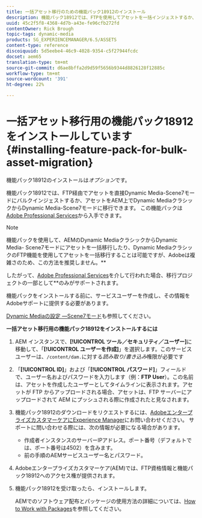 ```yaml
---
title: 一括アセット移行のための機能パック18912のインストール
description: 機能パック18912では、FTPを使用してアセットを一括インジェストするか、AEMのDynamic MediaクラシックからDynamic Mediaにアセットを移行できます。 このオプションの機能パックは、アドビサポートから入手できます。
uuid: 45c2f5f8-4368-4d7b-a43e-fe96cfb272fd
contentOwner: Rick Brough
topic-tags: dynamic-media
products: SG_EXPERIENCEMANAGER/6.5/ASSETS
content-type: reference
discoiquuid: 5d5eebe4-46c9-4028-9354-c5f27944fcdc
docset: aem65
translation-type: tm+mt
source-git-commit: d6ae8bffa2d9d59f5656b9344d8826128f12885c
workflow-type: tm+mt
source-wordcount: '391'
ht-degree: 22%

---
```



# 一括アセット移行用の機能パック18912をインストールしています{#installing-feature-pack-for-bulk-asset-migration}

機能パック18912のインストールは&#x200B;*オプション*&#x200B;です。

機能パック18912では、FTP経由でアセットを直接Dynamic Media-Scene7モードにバルクインジェストするか、アセットをAEM上でDynamic MediaクラシックからDynamic Media-Scene7モードに移行できます。 この機能パックは[Adobe Professional Services](https://www.adobe.com/jp/experience-cloud/consulting-services.html)から入手できます。

>[!NOTE]
>
>機能パックを使用して、AEMのDynamic MediaクラシックからDynamic Media- Scene7モードにアセットを一括移行したり、Dynamic MediaクラシックのFTP機能を使用してアセットを一括移行することは可能ですが、Adobeは複雑さのため、この方法を推奨しません。**
>
>したがって、[Adobe Professional Services](https://www.adobe.com/experience-cloud/consulting-services.html)を介して行われた場合、移行プロジェクトの一部として&#x200B;**&#x200B;のみがサポートされます。

機能パックをインストールする前に、サービスユーザーを作成し、その情報をAdobeサポートに提供する必要があります。

[Dynamic Mediaの設定 —Scene7モード](/help/assets/config-dms7.md)も参照してください。

**一括アセット移行用の機能パック18912をインストールするには**

1. AEM インスタンスで、**[!UICONTROL ツール／セキュリティ／ユーザー]**&#x200B;に移動して、「**[!UICONTROL ユーザーを作成]**」を選択します。このサービスユーザーは、`/content/dam.`に対する&#x200B;*読み取り/書き込み*&#x200B;権限が必要です
1. 「**[!UICONTROL ID]**」および「**[!UICONTROL パスワード]**」フィールドで、ユーザー名およびパスワードを入力します（例：**FTP User**）。この名前は、アセットを作成したユーザーとしてタイムラインに表示されます。アセットが FTP からアップロードされる場合、アセットは、FTP サーバーにアップロードされて AEM にプッシュされる際に作成されたと見なされます。
1. 機能パック18912のダウンロードをリクエストするには、[AdobeエンタープライズカスタマーケアにExperience Manager](https://helpx.adobe.com/jp/contact/enterprise-support.ec.html)にお問い合わせください。 サポートに問い合わせる際には、次の情報が必要になる場合があります。

   * 作成者インスタンスのサーバーIPアドレス。ポート番号（デフォルトでは、ポート番号は4502）を含みます。
   * 前の手順のAEMサービスユーザー名とパスワード。

1. Adobeエンタープライズカスタマーケア(AEM)では、FTP資格情報と機能パック18912へのアクセス権が提供されます。
1. 機能パック18912を受け取ったら、インストールします。

   AEMでのソフトウェア配布とパッケージの使用方法の詳細については、[How to Work with Packages](/help/sites-administering/package-manager.md)を参照してください。
